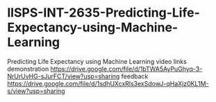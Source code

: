 # llSPS-INT-2635-Predicting-Life-Expectancy-using-Machine-Learning
Predicting Life Expectancy using Machine Learning
video links
demonstration 
https://drive.google.com/file/d/1bTWA5AyPuGhyq-3-NrUrUvHG-sJurFCT/view?usp=sharing
feedback
https://drive.google.com/file/d/1sdhUXcxRls3exSdowJ-qHaXjz0KL1M-s/view?usp=sharing
